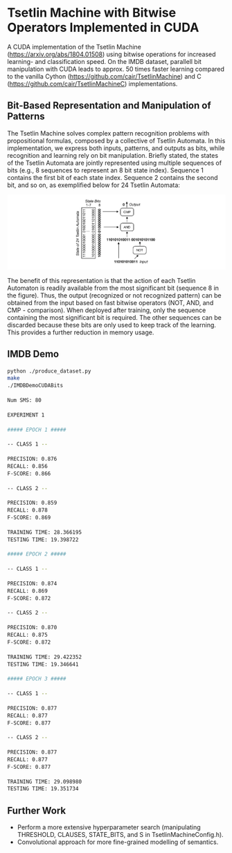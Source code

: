 # Tsetlin Machine with Bitwise Operators Implemented in CUDA

A CUDA implementation of the Tsetlin Machine (https://arxiv.org/abs/1804.01508) using bitwise operations for increased learning- and classification speed. On the IMDB dataset, parallell bit manipulation with CUDA leads to approx. 50 times faster learning compared to the vanilla Cython (https://github.com/cair/TsetlinMachine) and C (https://github.com/cair/TsetlinMachineC) implementations.

## Bit-Based Representation and Manipulation of Patterns

The Tsetlin Machine solves complex pattern recognition problems with propositional formulas, composed by a collective of Tsetlin Automata. In this implementation, we express both inputs, patterns, and outputs as bits, while recognition and learning rely on bit manipulation. Briefly stated, the states of the Tsetlin Automata are jointly represented using multiple sequences of bits (e.g., 8 sequences to represent an 8 bit state index). Sequence 1 contains the first bit of each state index. Sequence 2 contains the second bit, and so on, as exemplified below for 24 Tsetlin Automata:

![Figure 4](https://github.com/olegranmo/blob/blob/master/Bit_Manipulation_3.png)

The benefit of this representation is that the action of each Tsetlin Automaton is readily available from the most significant bit (sequence 8 in the figure). Thus, the output (recognized or not recognized pattern) can be obtained from the input based on fast bitwise operators (NOT, AND, and CMP - comparison). When deployed after training, only the sequence containing the most significant bit is required. The other sequences can be discarded because these bits are only used to keep track of the learning. This provides a further reduction in memory usage.

## IMDB Demo
```bash
python ./produce_dataset.py
make
./IMDBDemoCUDABits

Num SMS: 80

EXPERIMENT 1

##### EPOCH 1 #####

-- CLASS 1 --

PRECISION: 0.876
RECALL: 0.856
F-SCORE: 0.866

-- CLASS 2 --

PRECISION: 0.859
RECALL: 0.878
F-SCORE: 0.869

TRAINING TIME: 28.366195
TESTING TIME: 19.398722

##### EPOCH 2 #####

-- CLASS 1 --

PRECISION: 0.874
RECALL: 0.869
F-SCORE: 0.872

-- CLASS 2 --

PRECISION: 0.870
RECALL: 0.875
F-SCORE: 0.872

TRAINING TIME: 29.422352
TESTING TIME: 19.346641

##### EPOCH 3 #####

-- CLASS 1 --

PRECISION: 0.877
RECALL: 0.877
F-SCORE: 0.877

-- CLASS 2 --

PRECISION: 0.877
RECALL: 0.877
F-SCORE: 0.877

TRAINING TIME: 29.098980
TESTING TIME: 19.351734
```
## Further Work

* Perform a more extensive hyperparameter search (manipulating THRESHOLD, CLAUSES, STATE_BITS, and S in TsetlinMachineConfig.h).
* Convolutional approach for more fine-grained modelling of semantics.
